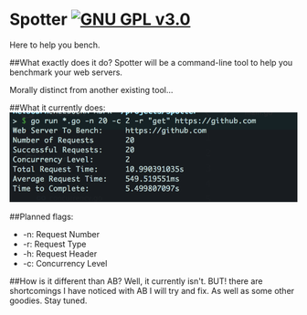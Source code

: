 # Spotter [![GNU GPL v3.0](http://www.gnu.org/graphics/gplv3-127x51.png)](http://www.gnu.org/licenses/gpl.html)

Here to help you bench.

##What exactly does it do?
Spotter will be a command-line tool to help you benchmark your web servers. 

Morally distinct from another existing tool... 

##What it currently does:
![example](./example.jpg)

##Planned flags:
- -n: Request Number
- -r: Request Type
- -h: Request Header
- -c: Concurrency Level

##How is it different than AB?
Well, it currently isn't. BUT! there are shortcomings I have noticed with AB I will try and fix. As well as some other goodies. Stay tuned.
